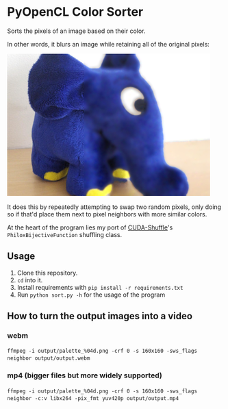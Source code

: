 # PyOpenCL Color Sorter

Sorts the pixels of an image based on their color.

In other words, it blurs an image while retaining all of the original pixels:

<p><img src="media/blurry_elephant.png" alt="Half is the input toy elephant and the other half is the blurry output toy elephant."></p>

It does this by repeatedly attempting to swap two random pixels, only doing so if that'd place them next to pixel neighbors with more similar colors.

At the heart of the program lies my port of [CUDA-Shuffle](https://github.com/djns99/CUDA-Shuffle)'s `PhiloxBijectiveFunction` shuffling class.

## Usage

1. Clone this repository.
2. `cd` into it.
3. Install requirements with `pip install -r requirements.txt`
4. Run `python sort.py -h` for the usage of the program

## How to turn the output images into a video

### webm
`ffmpeg -i output/palette_%04d.png -crf 0 -s 160x160 -sws_flags neighbor output/output.webm`

### mp4 (bigger files but more widely supported)
`ffmpeg -i output/palette_%04d.png -crf 0 -s 160x160 -sws_flags neighbor -c:v libx264 -pix_fmt yuv420p output/output.mp4`

